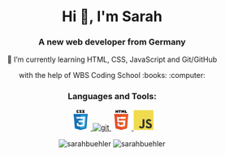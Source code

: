 <h1 align="center">Hi 👋, I'm Sarah</h1>
<h3 align="center">A new web developer from Germany</h3>

<p align="center">
🌱 I’m currently learning HTML, CSS, JavaScript and Git/GitHub
</p>

<p align="center">with the help of WBS Coding School :books: :computer: </p>
<div align="center">





<h3 align="center">Languages and Tools:</h3>
<p align="center"> <a href="https://www.w3schools.com/css/" target="_blank" rel="noreferrer"> <img src="https://raw.githubusercontent.com/devicons/devicon/master/icons/css3/css3-original-wordmark.svg" alt="css3" width="40" height="40"/> </a> <a href="https://git-scm.com/" target="_blank" rel="noreferrer"> <img src="https://www.vectorlogo.zone/logos/git-scm/git-scm-icon.svg" alt="git" width="40" height="40"/> </a> <a href="https://www.w3.org/html/" target="_blank" rel="noreferrer"> <img src="https://raw.githubusercontent.com/devicons/devicon/master/icons/html5/html5-original-wordmark.svg" alt="html5" width="40" height="40"/> </a> <a href="https://developer.mozilla.org/en-US/docs/Web/JavaScript" target="_blank" rel="noreferrer"> <img src="https://raw.githubusercontent.com/devicons/devicon/master/icons/javascript/javascript-original.svg" alt="javascript" width="40" height="40"/> </a> 
</p>

<p align="center">
<img align="center" src="https://github-readme-stats.vercel.app/api/top-langs?username=sarahbuehler&show_icons=true&locale=en&layout=compact" alt="sarahbuehler" />

<img align="center" src="https://github-readme-stats.vercel.app/api?username=sarahbuehler&show_icons=true&locale=en" alt="sarahbuehler" />
</p>


